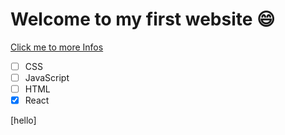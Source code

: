 # Welcome to my first website 😄


[Click me to more Infos](https://google.com)

- [ ] CSS
- [ ] JavaScript
- [ ] HTML
- [x] React

[hello]
